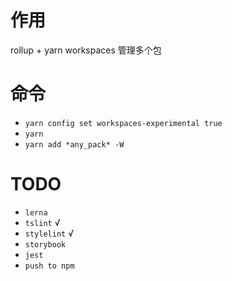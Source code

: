 # 作用
rollup + yarn workspaces 管理多个包

# 命令
- `yarn config set workspaces-experimental true`
- `yarn`
- `yarn add *any_pack* -W`

# TODO 
- `lerna`
- `tslint`  √
- `stylelint`  √
- `storybook`
- `jest` 
- `push to npm`